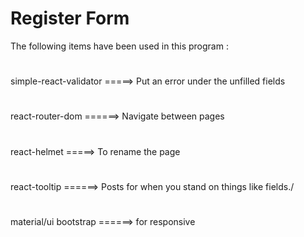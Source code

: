# Register Form 

The following items have been used in this program :
#
simple-react-validator =====>  Put an error under the unfilled fields
#
react-router-dom ======> Navigate between pages
#
react-helmet =====>  To rename the page
#
react-tooltip ======> Posts for when you stand on things like fields./ 
#
material/ui
bootstrap ======> for responsive 


